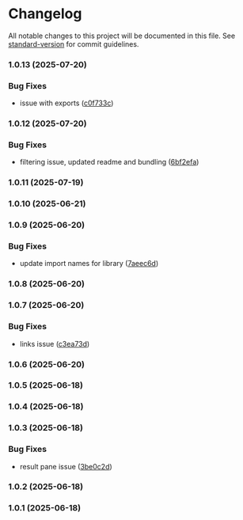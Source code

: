 # Changelog

All notable changes to this project will be documented in this file. See [standard-version](https://github.com/conventional-changelog/standard-version) for commit guidelines.

### 1.0.13 (2025-07-20)


### Bug Fixes

* issue with exports ([c0f733c](https://github.com/faraasat/next-static-search/commit/c0f733c70467d23bd3df8d332ae79c3ad7f3ef51))

### 1.0.12 (2025-07-20)


### Bug Fixes

* filtering issue, updated readme and bundling ([6bf2efa](https://github.com/faraasat/next-static-search/commit/6bf2efa2bfc9f051b5d0d4146af32751c3cb664d))

### 1.0.11 (2025-07-19)

### 1.0.10 (2025-06-21)

### 1.0.9 (2025-06-20)


### Bug Fixes

* update import names for library ([7aeec6d](https://github.com/faraasat/next-static-search/commit/7aeec6d85cca987af80729dbfa1053771cdec0cb))

### 1.0.8 (2025-06-20)

### 1.0.7 (2025-06-20)


### Bug Fixes

* links issue ([c3ea73d](https://github.com/faraasat/next-static-search/commit/c3ea73d381b676ab575bf4311882268f8d21a26b))

### 1.0.6 (2025-06-20)

### 1.0.5 (2025-06-18)

### 1.0.4 (2025-06-18)

### 1.0.3 (2025-06-18)


### Bug Fixes

* result pane issue ([3be0c2d](https://github.com/faraasat/next-static-search/commit/3be0c2d4434271df876ba04f8c47d65a2f164976))

### 1.0.2 (2025-06-18)

### 1.0.1 (2025-06-18)
